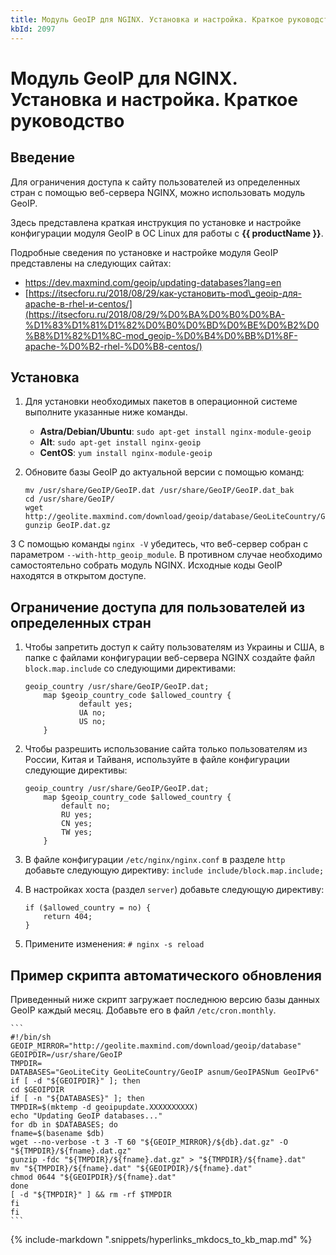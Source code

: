 ```yaml
---
title: Модуль GeoIP для NGINX. Установка и настройка. Краткое руководство
kbId: 2097
---
```


# Модуль GeoIP для NGINX. Установка и настройка. Краткое руководство

## Введение

Для ограничения доступа к сайту пользователей из определенных стран с помощью веб-сервера NGINX, можно использовать модуль GeoIP.

Здесь представлена краткая инструкция по установке и настройке конфигурации модуля GeoIP в ОС Linux для работы с **{{ productName }}**.

Подробные сведения по установке и настройке модуля GeoIP представлены на следующих сайтах:

- <https://dev.maxmind.com/geoip/updating-databases?lang=en>
- [https://itsecforu.ru/2018/08/29/как-установить-mod\_geoip-для-apache-в-rhel-и-centos/](https://itsecforu.ru/2018/08/29/%D0%BA%D0%B0%D0%BA-%D1%83%D1%81%D1%82%D0%B0%D0%BD%D0%BE%D0%B2%D0%B8%D1%82%D1%8C-mod_geoip-%D0%B4%D0%BB%D1%8F-apache-%D0%B2-rhel-%D0%B8-centos/)

## Установка

1. Для установки необходимых пакетов в операционной системе выполните указанные ниже команды.

    - **Astra/Debian/Ubuntu**: `sudo apt-get install nginx-module-geoip`
    - **Alt**: `sudo apt-get install nginx-geoip`
    - **CentOS**: `yum install nginx-module-geoip`

1. Обновите базы GeoIP до актуальной версии с помощью команд:

    ```
    mv /usr/share/GeoIP/GeoIP.dat /usr/share/GeoIP/GeoIP.dat_bak   
    cd /usr/share/GeoIP/   
    wget http://geolite.maxmind.com/download/geoip/database/GeoLiteCountry/GeoIP.dat.gz   
    gunzip GeoIP.dat.gz
    ```

3 С помощью команды `nginx -V` убедитесь, что веб-сервер собран с параметром `--with-http_geoip_module`. В противном случае необходимо самостоятельно собрать модуль NGINX. Исходные коды GeoIP находятся в открытом доступе.

## Ограничение доступа для пользователей из определенных стран

1. Чтобы запретить доступ к сайту пользователям из Украины и США, в папке с файлами конфигурации веб-сервера NGINX создайте файл `block.map.include` со следующими директивами:

    ```
    geoip_country /usr/share/GeoIP/GeoIP.dat;    
        map $geoip_country_code $allowed_country {    
                default yes;   
                UA no;   
                US no;   
        }
    ```

2. Чтобы разрешить использование сайта только пользователям из России, Китая и Тайваня, используйте в файле конфигурации следующие директивы:

    ```
    geoip_country /usr/share/GeoIP/GeoIP.dat;    
        map $geoip_country_code $allowed_country {   
            default no;   
            RU yes;   
            CN yes;   
            TW yes;   
        }
    ```

3. В файле конфигурации `/etc/nginx/nginx.conf` в разделе `http` добавьте следующую директиву: `include include/block.map.include;`

4. В настройках хоста (раздел `server`) добавьте следующую директиву:

    ```
    if ($allowed_country = no) {   
        return 404;   
    }
    ```

5. Примените изменения: `# nginx -s reload`

## Пример скрипта автоматического обновления

Приведенный ниже скрипт загружает последнюю версию базы данных GeoIP каждый месяц. Добавьте его в файл `/etc/cron.monthly`.

    ```
    #!/bin/sh   
    GEOIP_MIRROR="http://geolite.maxmind.com/download/geoip/database"   
    GEOIPDIR=/usr/share/GeoIP   
    TMPDIR=   
    DATABASES="GeoLiteCity GeoLiteCountry/GeoIP asnum/GeoIPASNum GeoIPv6"   
    if [ -d "${GEOIPDIR}" ]; then   
    cd $GEOIPDIR   
    if [ -n "${DATABASES}" ]; then   
    TMPDIR=$(mktemp -d geoipupdate.XXXXXXXXXX)   
    echo "Updating GeoIP databases..."   
    for db in $DATABASES; do   
    fname=$(basename $db)   
    wget --no-verbose -t 3 -T 60 "${GEOIP_MIRROR}/${db}.dat.gz" -O "${TMPDIR}/${fname}.dat.gz"   
    gunzip -fdc "${TMPDIR}/${fname}.dat.gz" > "${TMPDIR}/${fname}.dat"   
    mv "${TMPDIR}/${fname}.dat" "${GEOIPDIR}/${fname}.dat"   
    chmod 0644 "${GEOIPDIR}/${fname}.dat"   
    done   
    [ -d "${TMPDIR}" ] && rm -rf $TMPDIR   
    fi   
    fi
    ```

{%
include-markdown ".snippets/hyperlinks_mkdocs_to_kb_map.md"
%}

